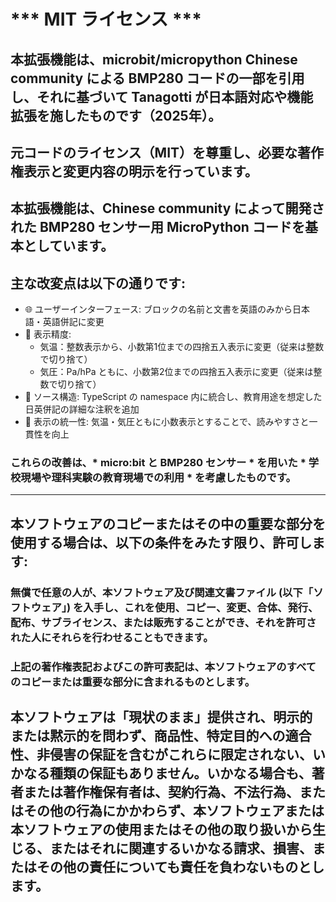 # *** MIT ライセンス ***

## 本拡張機能は、microbit/micropython Chinese community による BMP280 コードの一部を引用し、それに基づいて Tanagotti が日本語対応や機能拡張を施したものです（2025年）。
## 元コードのライセンス（MIT）を尊重し、必要な著作権表示と変更内容の明示を行っています。
  
## 本拡張機能は、Chinese community によって開発された BMP280 センサー用 MicroPython コードを基本としています。  
## 主な改変点は以下の通りです:

- 🌐 ユーザーインターフェース: ブロックの名前と文書を英語のみから日本語・英語併記に変更
- 📏 表示精度:  
  - 気温：整数表示から、小数第1位までの四捨五入表示に変更（従来は整数で切り捨て）  
  - 気圧：Pa/hPa ともに、小数第2位までの四捨五入表示に変更（従来は整数で切り捨て）
- 🧹 ソース構造: TypeScript の namespace 内に統合し、教育用途を想定した日英併記の詳細な注釈を追加
- 🧲 表示の統一性: 気温・気圧ともに小数表示とすることで、読みやすさと一貫性を向上

### これらの改善は、* micro:bit と BMP280 センサー * を用いた * 学校現場や理科実験の教育現場での利用 * を考慮したものです。

---

## 本ソフトウェアのコピーまたはその中の重要な部分を使用する場合は、以下の条件をみたす限り、許可します:

### 無償で任意の人が、本ソフトウェア及び関連文書ファイル (以下「ソフトウェア」) を入手し、これを使用、コピー、変更、合体、発行、配布、サブライセンス、または販売することができ、それを許可された人にそれらを行わせることもできます。

### 上記の著作権表記およびこの許可表記は、本ソフトウェアのすべてのコピーまたは重要な部分に含まれるものとします。

## 本ソフトウェアは「現状のまま」提供され、明示的または黙示的を問わず、商品性、特定目的への適合性、非侵害の保証を含むがこれらに限定されない、いかなる種類の保証もありません。いかなる場合も、著者または著作権保有者は、契約行為、不法行為、またはその他の行為にかかわらず、本ソフトウェアまたは本ソフトウェアの使用またはその他の取り扱いから生じる、またはそれに関連するいかなる請求、損害、またはその他の責任についても責任を負わないものとします。
